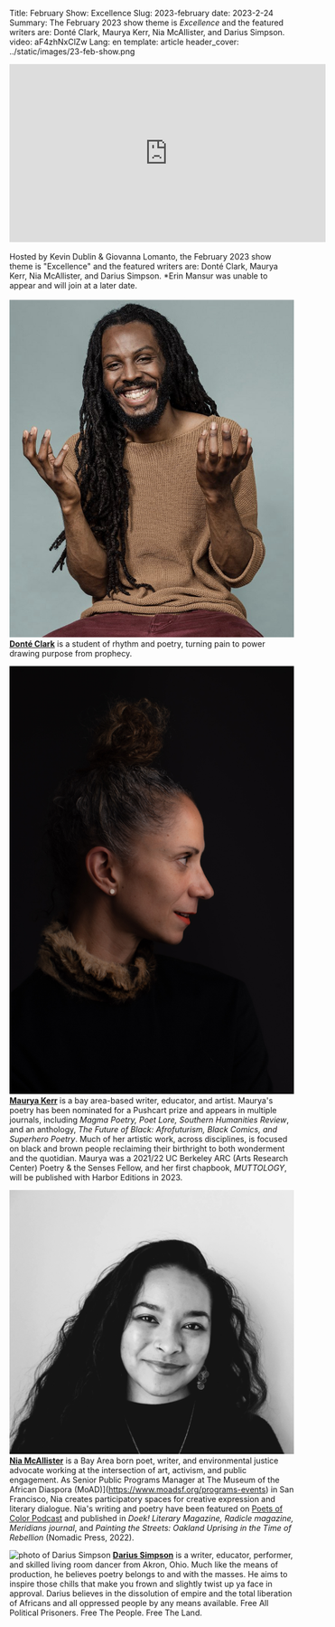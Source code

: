 Title: February Show: Excellence
Slug: 2023-february
date: 2023-2-24
Summary: The February 2023 show theme is *Excellence* and the featured writers are: Donté Clark, Maurya Kerr, Nia McAllister, and Darius Simpson.
video: aF4zhNxClZw
Lang: en
template: article
header_cover: ../static/images/23-feb-show.png

<center><iframe width="560" height="315" src="https://www.youtube.com/embed/uJDn7KqYPfc" title="YouTube video player" frameborder="0" allow="accelerometer; autoplay; clipboard-write; encrypted-media; gyroscope; picture-in-picture; web-share" allowfullscreen></iframe></center>

Hosted by Kevin Dublin & Giovanna Lomanto, the February 2023 show theme is "Excellence" and the featured writers are: Donté Clark, Maurya Kerr, Nia McAllister, and Darius Simpson. *Erin Mansur was unable to appear and will join at a later date.

![photo of Donté Clark](../static/images/donte-clark.jpg)
[**Donté Clark**](https://fmpublishing.us/products/psalms) is a student of rhythm and poetry, turning pain to power drawing purpose from prophecy.

![photo of Maurya Kerr](../static/images/maurya-kerr.jpg)
[**Maurya Kerr**](https://www.tinypistol.com/) is a bay area-based writer, educator, and artist. Maurya's poetry has been nominated for a Pushcart prize and appears in multiple journals, including *Magma Poetry, Poet Lore, Southern Humanities Review*, and an anthology, *The Future of Black: Afrofuturism, Black Comics, and Superhero Poetry*. Much of her artistic work, across disciplines, is focused on black and brown people reclaiming their birthright to both wonderment and the quotidian. Maurya was a 2021/22 UC Berkeley ARC (Arts Research Center) Poetry & the Senses Fellow, and her first chapbook, *MUTTOLOGY*, will be published with Harbor Editions in 2023. 

![photo of Nia McAllister](../static/images/nia-mcallister.jpg)
[**Nia McAllister**](https://www.niamcallister.com/) is a Bay Area born poet, writer, and environmental justice advocate working at the intersection of art, activism, and public engagement. As Senior Public Programs Manager at The Museum of the African Diaspora (MoAD)](https://www.moadsf.org/programs-events) in San Francisco, Nia creates participatory spaces for creative expression and literary dialogue. Nia's writing and poetry have been featured on [Poets of Color Podcast](https://www.podchaser.com/podcasts/poets-of-color-podcast-678431/episodes/poets-of-color-podcast-episode-42844306) and published in *Doek! Literary Magazine, Radicle magazine, Meridians journal*, and *Painting the Streets: Oakland Uprising in the Time of Rebellion* (Nomadic Press, 2022).

![photo of Darius Simpson](../static/images/darius-simpson.jpg)
[**Darius Simpson**](https://dariussimpson.com/) is a writer, educator, performer, and skilled living room dancer from Akron, Ohio. Much like the means of production, he believes poetry belongs to and with the masses. He aims to inspire those chills that make you frown and slightly twist up ya face in approval. Darius believes in the dissolution of empire and the total liberation of Africans and all oppressed people by any means available. Free All Political Prisoners. Free The People. Free The Land.
